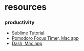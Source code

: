 # resources
### productivity
- [Sublime Tutorial](https://sublimetutor.com/)
- [Pomodoro Focus Timer, Mac app](https://itunes.apple.com/us/app/pomodoro-time-focus-timer/id973134470?mt=12)
- [Dash, Mac app](https://itunes.apple.com/us/app/dash-3-api-docs-snippets./id449589707?mt=12)
